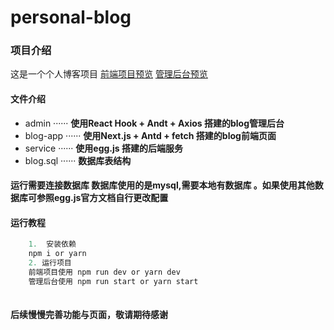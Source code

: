 # personal-blog

### 项目介绍
这是一个个人博客项目
 [前端项目预览](http://39.104.66.213:3000)
 [管理后台预览](http://39.104.66.213)
 

#### 文件介绍
*  admin ······ **使用React Hook + Andt + Axios 搭建的blog管理后台**
*  blog-app ······ **使用Next.js + Antd + fetch 搭建的blog前端页面**
*  service ······ **使用egg.js 搭建的后端服务**
*  blog.sql ······ **数据库表结构**


#### 运行需要连接数据库 数据库使用的是mysql,需要本地有数据库 。如果使用其他数据库可参照egg.js官方文档自行更改配置

#### 运行教程
```javascript
	1.  安装依赖
	npm i or yarn 
	2. 运行项目
	前端项目使用 npm run dev or yarn dev
	管理后台使用 npm run start or yarn start
	
```


#### 后续慢慢完善功能与页面，敬请期待感谢







